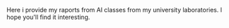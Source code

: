 Here i provide my raports from AI classes from my university laboratories.
I hope you'll find it interesting.
